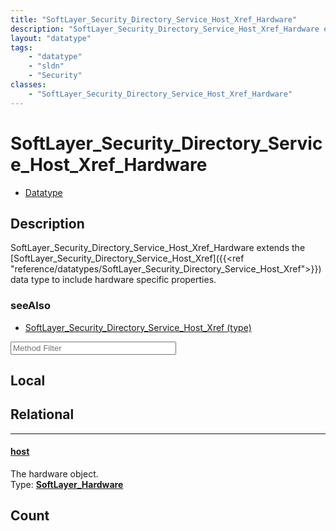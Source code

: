 ```yaml
---
title: "SoftLayer_Security_Directory_Service_Host_Xref_Hardware"
description: "SoftLayer_Security_Directory_Service_Host_Xref_Hardware extends the [SoftLayer_Security_Directory_Service_Host_Xref]({{<... "
layout: "datatype"
tags:
    - "datatype"
    - "sldn"
    - "Security"
classes:
    - "SoftLayer_Security_Directory_Service_Host_Xref_Hardware"
---
```


# SoftLayer_Security_Directory_Service_Host_Xref_Hardware
<div id='service-datatype'>
    <ul id='sldn-reference-tabs'>
        <li id='datatype'> <a href='/reference/datatypes/SoftLayer_Security_Directory_Service_Host_Xref_Hardware' >Datatype</a></li>
    </ul>
</div>

## Description 
SoftLayer_Security_Directory_Service_Host_Xref_Hardware extends the [SoftLayer_Security_Directory_Service_Host_Xref]({{<ref "reference/datatypes/SoftLayer_Security_Directory_Service_Host_Xref">}}) data type to include hardware specific properties. 



### seeAlso

* [SoftLayer_Security_Directory_Service_Host_Xref (type)](/reference/datatypes/SoftLayer_Security_Directory_Service_Host_Xref (type) )




<!-- Service Filer BEGIN -->
<div class="view-filters">
        <div class="clearfix">
            <div class="search-input-box">
                <input placeholder="Method Filter" onkeyup="titleSearch(inputId='prop-input', divId='properties', elementClass='prop-row')" 
                    type="text" id="prop-input" value="" size="30" maxlength="128" class="form-text">
            </div>
        </div>
</div>
<!-- Service Filer END -->

<div id="properties" class="content">
<div id="localProperties" class="prop-content" >

## Local
</div>
<!-- LOCAL PROPERTY END -->

<div id="relationalProperties"  class="prop-content" >

## Relational
-----
[host]: #host
#### [host]
The hardware object.  
<span class="type-label">Type: </span>**<a href='/reference/datatypes/SoftLayer_Hardware'>SoftLayer_Hardware </a>**


## Count
</div>


